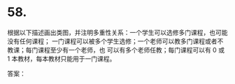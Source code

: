 # 58.

根据以下描述画出类图，并注明多重性关系：一个学生可以选修多门课程，也可能没有任何课程； 一门课程可以被多个学生选修；一个老师可以教多门课程或者不教课；每门课程至少有一个老师，也 可以有多个老师任教；每门课程可以有 0 或 1 本教材，每本教材只能用于一门课程。



答案：
